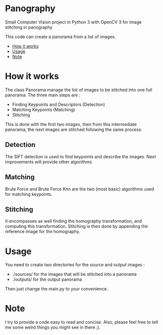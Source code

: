 # Panography
Small Computer Vision project in Python 3 with OpenCV 3 for image stitching in panography

This code can create a panorama from a list of images.

* [How it works](#howitworks)  
* [Usage](#usage)
* [Note](#note)

# How it works
The class Panorama manage the list of images to be stitched into one full panorama.
The three main steps are :
* Finding Keypoints and Descriptors (Detection)
* Matching Keypoints (Matching)
* Stitching

This is done with the first two images, then from this intermediate panorama, the next images are stitched following the same process.

## Detection
The SIFT detection is used to find keypoints and describe the images.
Next improvements will provide other algorithms

## Matching
Brute Force and Brute Force Knn are the two (most basic) algorithms used for matching keypoints.

## Stitching
It encompasses as well finding the homography transformation, and computing this transformation. Stitching is then done by appending the reference image for the homography.

# Usage
You need to create two directories for the source and output images :
* ./sources/ for the images that will be stitched into a panorama
* ./outputs/ for the output panorama

Then just change the main.py to your convenience.

# Note
I try to provide a code easy to read and concise. Also, please feel free to tell me some weird things you might see in there ;).
